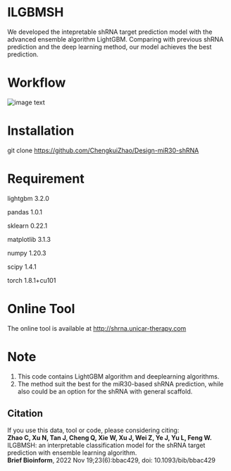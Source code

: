 # ILGBMSH
We developed the intepretable shRNA target prediction model with the advanced ensemble algorithm LightGBM. Comparing with previous shRNA prediction and the deep learning method, our model achieves the best prediction.
# Workflow
![image text](https://github.com/ChengkuiZhao/Design-miR30-shRNA/blob/main/image/1.Workflow.png)
# Installation
git clone https://github.com/ChengkuiZhao/Design-miR30-shRNA
# Requirement
lightgbm 3.2.0

pandas 1.0.1

sklearn 0.22.1

matplotlib 3.1.3

numpy 1.20.3

scipy 1.4.1

torch 1.8.1+cu101
# Online Tool
The online tool is available at http://shrna.unicar-therapy.com
# Note
1. This code contains LightGBM algorithm and deeplearning algorithms.
2. The method suit the best for the miR30-based shRNA prediction, while also could be an option for the shRNA with general scaffold.
## Citation
If you use this data, tool or code, please considering citing:<br />
**Zhao C, Xu N, Tan J, Cheng Q, Xie W, Xu J, Wei Z, Ye J, Yu L, Feng W.** <br />
ILGBMSH: an interpretable classification model for the shRNA target prediction with ensemble learning algorithm. <br />
**Brief Bioinform**, 2022 Nov 19;23(6):bbac429, doi: 10.1093/bib/bbac429
        
        
        
        
        
        
        
        
